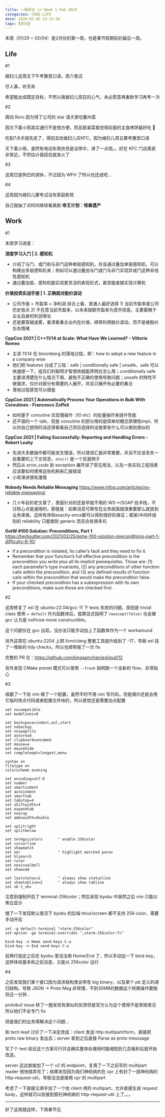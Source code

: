 ```yaml
---
title: 一周杂记 in Week 1 Feb 2024
categories: CODE-LIFE
date: 2024-02-05 23:12:56
tags: [杂记]
---
```

本周（01/29 ~ 02/04）是2月份的第一周，也是春节假期前的最后一周。

## Life

\#1

媳妇儿这周五下午考雅思口语，周六笔试

尽人事，听天命

希望能达成既定目标，不然以我媳妇儿现在的心气，未必愿意再重新学习再考一次

\#2

周四 Roro 因为得了公司的 star 请大家吃衢州菜

因为下着小雨其实通行不是很方便，而且那桌菜我觉得前面的主食烤饼最好吃 🤣

吃到7点半就先走了，得回去给媳妇儿买KFC，因为媳妇儿周五要考雅思口语

天下着小雨，虽然有电动车雨衣但是没带伞，淋了一点雨。。好在 KFC 门店离家非常近，不然估计我回去就发火了

\#3

这周日是狗日的调休，不过因为 WFH 了所以也还成吧...

\#4

这周因为媳妇儿要考试没有家庭影院

自己就抽了点时间继续看美剧 **帝王计划：怪兽遗产**

## Work

\#1

本周学习进度：

**深度学习入门 | 2. 感知机**

- 介绍了与门、或门和与非门这种单层感知机，并且通过叠加单层感知机，可以构建出多层感知机来；例如可以通过叠加与门或门与非门实现异或门这种非线性感知机
- 通过叠加层，感知机能实现更灵活的表现形式，甚至能直接实现计算机

**价值投资实战手册 | 1. 正确面对股价波动**

- 公司市值 = 市盈率 × 净利润
综合上看，普通人最好选择 1) 当前市盈率是公司历史低点 2) 不在意当前市盈率，以未来超额市盈率为意外惊喜，主要着眼于企业自身的利润增长
- 还是要穿越迷雾，看清看重企业内在价值，顺带利用股价波动，而不是被股价左右情绪

**CppCon 2021 | C++11/14 at Scale: What Have We Learned? - Vittorio Romeo**

- 主讲 11/14 在 bloomberg 的落地过程，即：how to adopt a new feature in a company wise
- 他们把 features 分成了三档：safe | conditionally safe | unsafe，safe 可以快速提一下，组员们的聪明才智很快就能弄明白怎么用；conditionally safe 主要讲清楚在什么情况下用，避免不正确的使用导致问题；unsafe 的特性不做强求，仅针对部分有需要的人展开，并且只展开有必要的集合
- 落地过程感觉可以借鉴

**CppCon 2021 | Automatically Process Your Operations in Bulk With Coroutines - Francesco Zoffoli**

- 如何基于 coroutine 实现慢操作（IO etc）的批量操作来提升性能
- 还不错的一个 talk，但是 coroutine 的部分用的是简单的概念原理性impl，所以你自己想用的话还得看看自己项目选择的设施里有什么可以做到类似的

**CppCon 2021 | Failing Successfully: Reporting and Handling Errors - Robert Leahy**

- 先讲大多数操作都可能发生错误，所以错误汇报非常重要，并且不应该丢失一些重要的上下文信息，`atoi()` 是一个反面例子
- 然后从 error_code 到 exception 展开讲了常见用法，以及一些实际工程场景应该要如何使用这些机制来汇报错误
- 小哥演讲很有激情

**Nobody Needs Reliable Messaging** https://www.infoq.com/articles/no-reliable-messaging/

- 几十年前的老文章了，里面针对的还是早就不用的 WS-*/SOAP 技术栈，不过核心点是通用的，那就是：如果消息可靠性在业务层面就很重要那么就放到业务来做，这样有序和exactly-once都可以得到很好的保证；框架/中间件级别的 reliability 只能做到 generic 而且会有很多坑

**GotW #100 Solution: Preconditions, Part 1** https://herbsutter.com/2021/02/25/gotw-100-solution-preconditions-part-1-difficulty-8-10/

- if a precondition is violated, its caller’s fault and they need to fix it.
- Remember that your function’s full effective precondition is the precondition you write plus all its implicit prerequisites. Those are: (1) each parameter’s type invariants, (2) any preconditions of other function calls within the precondition, and (3) any defined results of function calls within the precondition that would make the precondition false.
- If your checked precondition has a subexpression with its own preconditions, make sure those are checked first.

\#2

这周修复了 esl 在 ubuntu-22.04/gcc-11 下 tests 失败的问题，原因是 trivial class 使用 `= default` 作为函数体后，就算显式指明了 `noexcept(false)` 也会被 gcc 认为是 nothrow move constructible。

这个问题仅在 gcc 出现，没办法只能手动加上了函数体作为一个 workaround

另外这周在 ubuntu-2204 上把 llvm/clang 整套工具链升级到了 -17，导致 esl 挂了一堆新的 tidy checks，所以也顺带做了一次 fix

完整的 PR 在：https://github.com/kingsamchen/esl/pull/12

另外发现 CMake preset 模式可以使用 `--fresh` 指明跑一个全新的 flow，非常贴心

\#3

琢磨了一下给 vim 做了一个配置，虽然平时不用 vim 写代码，但是偶尔还是会用它临时改点代码或者配置文件啥的，所以感觉还是需要加点配置

```
set nocompatible
set modelines=0

set backspace=indent,eol,start
set nobackup
set noswapfile
set autoread
set clipboard=unnamed
set mouse=a
set mousehide
set completeopt=longest,menu

syntax on
filetype on
colorscheme evening

set encoding=utf-8
set number
set smartindent
set autoindent
set smarttab
set tabstop=4
set shiftwidth=4
set expandtab
set nowrap
set ambiwidth=double

set splitright
set splitbelow

set termguicolors       " enable 256color
set cursorline
set showmatch
set sm!                 " highlight matched paren
set hlsearch
set ruler
set novisualbell
set showcmd

set laststatus=2        " always show statusline
set showtabline=2       " always show tabline
set vb t_vb=
```

注意到强制开启了 terminal-256color；然后发现 byobu 中居然之后 vim 只能以黑白显示

搜了一下发现默认情况下 byobu 的后端 tmux/screen 都不支持 256 color，需要手动开启

```
set -g default-terminal "xterm-256color"
set-option -ga terminal-overrides ",xterm-256color:Tc"

bind-key -n Home send-keys C-a
bind-key -n End send-keys C-e
```

前两行指定之后在 byobu 里没法用 Home/End 了，所以手动加一下 bind-key，这样体验基本和之前没差，又能以 256color 运行

\#4

之前发现我们某个接口因为请求结构里会带有 big binary，以及某个 pb 定义的递归结构，导致 JSON -> Proto Msg 非常慢，不到30MB的数据这个转换操作要跑将近一分钟...

protobuf issue 转了一圈发现有类似的反馈但是官方认为这个使用不是常规情况所以他们不会专门 fix

但是我们的业务得解决这个问题...

和 tech lead 讨论了一下决定改成：client 发送 http multipart/form，直接把 proto raw binary 发出去；server 拿到之后直接 Parse as proto messsage

写了个 test 验证这个方案可行并且确实整体处理用时能缩短到几百毫秒后就开始改造。

server 这边直接加了一个 v2 的 endpoint，复用了一下之前写的 multipart reader 很快就弄完了；结果发现因为我们神经病的在 cpr 上有封了一层神经病的 http-request-util，导致没法直接用 cpr 的 multipart

考虑了一下直接又顺手加了一个给 client 用的 multipart，允许直接生成 request body，这样就可以挂接到那托神经病的 http-request-util 上了。。。

---

好了这周就这样，下周春节见
